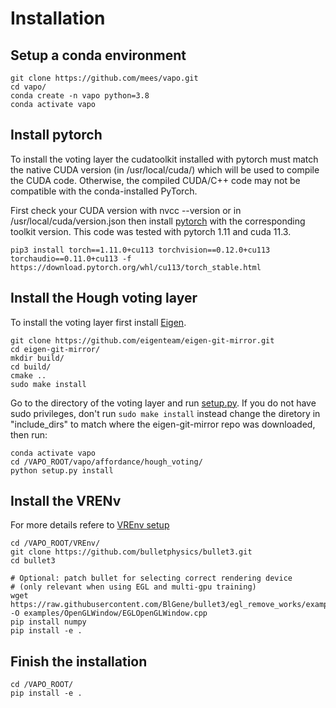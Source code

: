 # Installation
## Setup a conda environment

```
git clone https://github.com/mees/vapo.git
cd vapo/
conda create -n vapo python=3.8
conda activate vapo
```
## Install pytorch

To install the voting layer the cudatoolkit installed with pytorch must match the native CUDA version (in /usr/local/cuda/) which will be used to compile the CUDA code. Otherwise, the compiled CUDA/C++ code may not be compatible with the conda-installed PyTorch.

First check your CUDA version with nvcc --version or in /usr/local/cuda/version.json then install [pytorch](https://pytorch.org/get-started/locally/) with the corresponding toolkit version. This code was tested with pytorch 1.11 and cuda 11.3.

```
pip3 install torch==1.11.0+cu113 torchvision==0.12.0+cu113 torchaudio==0.11.0+cu113 -f https://download.pytorch.org/whl/cu113/torch_stable.html
```

## Install the Hough voting layer

To install the voting layer first install [Eigen](https://eigen.tuxfamily.org/index.php?title=Main_Page).
```
git clone https://github.com/eigenteam/eigen-git-mirror.git
cd eigen-git-mirror/
mkdir build/
cd build/
cmake ..
sudo make install
```

Go to the directory of the voting layer and run [setup.py](./vapo/affordance/hough_voting/setup.py). If you do not have sudo privileges, don't run `sudo make install` instead change the diretory in "include_dirs" to match where the eigen-git-mirror repo was downloaded, then run: 

```
conda activate vapo
cd /VAPO_ROOT/vapo/affordance/hough_voting/
python setup.py install
```

## Install the VRENv
For more details refere to [VREnv setup](../VREnv/docs/setup.md)
```
cd /VAPO_ROOT/VREnv/
git clone https://github.com/bulletphysics/bullet3.git
cd bullet3

# Optional: patch bullet for selecting correct rendering device
# (only relevant when using EGL and multi-gpu training)
wget https://raw.githubusercontent.com/BlGene/bullet3/egl_remove_works/examples/OpenGLWindow/EGLOpenGLWindow.cpp -O examples/OpenGLWindow/EGLOpenGLWindow.cpp
pip install numpy
pip install -e .
```

## Finish the installation
```
cd /VAPO_ROOT/
pip install -e .
```
